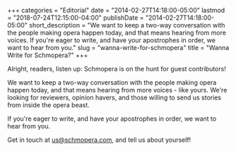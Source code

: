 +++
categories = "Editorial"
date = "2014-02-27T14:18:00-05:00"
lastmod = "2018-07-24T12:15:00-04:00"
publishDate = "2014-02-27T14:18:00-05:00"
short_description = "We want to keep a two-way conversation with the people making opera happen today, and that means hearing from more voices. If you're eager to write, and have your apostrophes in order, we want to hear from you."
slug = "wanna-write-for-schmopera"
title = "Wanna Write for Schmopera?"
+++

Alright, readers, listen up: Schmopera is on the hunt for guest contributors!

We want to keep a two-way conversation with the people making opera happen today, and that means hearing from more voices - like yours. We're looking for reviewers, opinion havers, and those willing to send us stories from inside the opera beast. 

If you're eager to write, and have your apostrophes in order, we want to hear from you.

Get in touch at [us@schmopera.com](mailto:us@schmopera.com), and tell us about yourself!
